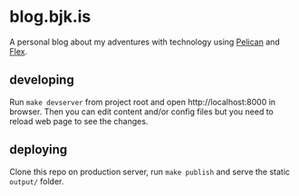 # blog.bjk.is

A personal blog about my adventures with technology using [Pelican](http://blog.getpelican.com/) and [Flex](https://blog.alexandrevicenzi.com/flex-pelican-theme.html).

## developing

Run ``make devserver`` from project root and open http://localhost:8000 in browser. Then you can edit content and/or config files but you need to reload web page to see the changes.

## deploying

Clone this repo on production server, run ``make publish`` and serve the static ``output/`` folder.